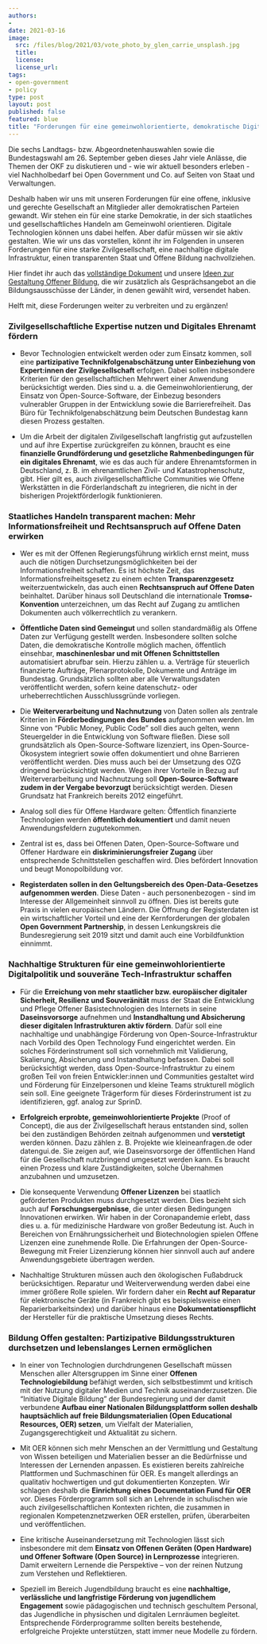 ```yaml
---
authors:
- 
date: 2021-03-16
image:
  src: /files/blog/2021/03/vote_photo_by_glen_carrie_unsplash.jpg
  title:
  license:
  license_url:
tags:
- open-government
- policy
type: post
layout: post
published: false
featured: blue
title: "Forderungen für eine gemeinwohlorientierte, demokratische Digitalpolitik"
---
```


Die sechs Landtags- bzw. Abgeordnetenhauswahlen sowie die Bundestagswahl am 26. September geben dieses Jahr viele Anlässe, die Themen der OKF zu diskutieren und - wie wir aktuell besonders erleben - viel Nachholbedarf bei Open Government und Co. auf Seiten von Staat und Verwaltungen.

Deshalb haben wir uns mit unseren Forderungen für eine offene, inklusive und gerechte Gesellschaft an Mitglieder aller demokratischen Parteien gewandt. Wir stehen ein für eine starke Demokratie, in der sich staatliches und gesellschaftliches Handeln am Gemeinwohl orientieren. Digitale Technologien können uns dabei helfen. Aber dafür müssen wir sie aktiv gestalten. Wie wir uns das vorstellen, könnt ihr im Folgenden in unseren Forderungen für eine starke Zivilgesellschaft, eine nachhaltige digitale Infrastruktur, einen transparenten Staat und Offene Bildung nachvollziehen.

Hier findet ihr auch das [vollständige Dokument](raw/files/blog/2021/03/210311_OKF_digitalpolForderungen.pdf) und unsere [Ideen zur Gestaltung Offener Bildung](/files/blog/2021/03/210311_OKF_Extrablatt%20Bildung.pdf), die wir zusätzlich als Gesprächsangebot an die Bildungsausschüsse der Länder, in denen gewählt wird, versendet haben.

Helft mit, diese Forderungen weiter zu verbreiten und zu ergänzen!

### Zivilgesellschaftliche Expertise nutzen und Digitales Ehrenamt fördern

* Bevor Technologien entwickelt werden oder zum Einsatz kommen, soll eine **partizipative Technikfolgenabschätzung unter Einbeziehung von Expert:innen der Zivilgesellschaft** erfolgen. Dabei sollen insbesondere Kriterien für den gesellschaftlichen Mehrwert einer Anwendung berücksichtigt werden. Dies sind u. a. die Gemeinwohlorientierung, der Einsatz von Open-Source-Software, der Einbezug besonders vulnerabler Gruppen in der Entwicklung sowie die Barrierefreiheit. Das Büro für Technikfolgenabschätzung beim Deutschen Bundestag kann diesen Prozess gestalten.

* Um die Arbeit der digitalen Zivilgesellschaft langfristig gut aufzustellen und auf ihre Expertise zurückgreifen zu können, braucht es eine **finanzielle Grundförderung und gesetzliche Rahmenbedingungen für ein digitales Ehrenamt**, wie es das auch für andere Ehrenamtsformen in Deutschland, z. B. im ehrenamtlichen Zivil- und Katastrophenschutz, gibt. Hier gilt es, auch zivilgesellschaftliche Communities wie Offene Werkstätten in die Förderlandschaft zu integrieren, die nicht in der bisherigen Projektförderlogik funktionieren.

### Staatliches Handeln transparent machen: Mehr Informationsfreiheit und Rechtsanspruch auf Offene Daten erwirken

* Wer es mit der Offenen Regierungsführung wirklich ernst meint, muss auch die nötigen Durchsetzungsmöglichkeiten bei der Informationsfreiheit schaffen. Es ist höchste Zeit, das Informationsfreiheitsgesetz zu einem echten **Transparenzgesetz** weiterzuentwickeln, das auch einen **Rechtsanspruch auf Offene Daten** beinhaltet. Darüber hinaus soll Deutschland die internationale **Tromsø-Konvention** unterzeichnen, um das Recht auf Zugang zu amtlichen Dokumenten auch völkerrechtlich zu verankern.

* **Öffentliche Daten sind Gemeingut** und sollen standardmäßig als Offene Daten zur Verfügung gestellt werden. Insbesondere sollten solche Daten, die demokratische Kontrolle möglich machen, öffentlich einsehbar, **maschinenlesbar und mit Offenen Schnittstellen** automatisiert abrufbar sein. Hierzu zählen u. a. Verträge für steuerlich finanzierte Aufträge, Plenarprotokolle, Dokumente und Anträge im Bundestag. Grundsätzlich sollten aber alle Verwaltungsdaten veröffentlicht werden, sofern keine datenschutz- oder urheberrechtlichen Ausschlussgründe vorliegen.

* Die **Weiterverarbeitung und Nachnutzung** von Daten sollen als zentrale Kriterien in **Förderbedingungen des Bundes** aufgenommen werden. Im Sinne von “Public Money, Public Code” soll dies auch gelten, wenn Steuergelder in die Entwicklung von Software fließen. Diese soll grundsätzlich als Open-Source-Software lizenziert, ins Open-Source-Ökosystem integriert sowie offen dokumentiert und ohne Barrieren veröffentlicht werden. Dies muss auch bei der Umsetzung des OZG dringend berücksichtigt werden. Wegen ihrer Vorteile in Bezug auf Weiterverarbeitung und Nachnutzung soll **Open-Source-Software zudem in der Vergabe bevorzugt** berücksichtigt werden. Diesen Grundsatz hat Frankreich bereits 2012 eingeführt.

* Analog soll dies für Offene Hardware gelten: Öffentlich finanzierte Technologien werden **öffentlich dokumentiert** und damit neuen Anwendungsfeldern zugutekommen.

* Zentral ist es, dass bei Offenen Daten, Open-Source-Software und Offener Hardware ein **diskriminierungsfreier Zugang** über entsprechende Schnittstellen geschaffen wird. Dies befördert Innovation und beugt Monopolbildung vor.

* **Registerdaten sollen in den Geltungsbereich des Open-Data-Gesetzes aufgenommen werden**. Diese Daten - auch personenbezogen - sind im Interesse der Allgemeinheit sinnvoll zu öffnen. Dies ist bereits gute Praxis in vielen europäischen Ländern. Die Öffnung der Registerdaten ist ein wirtschaftlicher Vorteil und eine der Kernforderungen der globalen **Open Government Partnership**, in dessen Lenkungskreis die Bundesregierung seit 2019 sitzt und damit auch eine Vorbildfunktion einnimmt.

### Nachhaltige Strukturen für eine gemeinwohlorientierte Digitalpolitik und souveräne Tech-Infrastruktur schaffen

* Für die **Erreichung von mehr staatlicher bzw. europäischer digitaler Sicherheit, Resilienz und Souveränität** muss der Staat die Entwicklung und Pflege Offener Basistechnologien des Internets in seine **Daseinsvorsorge** aufnehmen und **Instandhaltung und Absicherung dieser digitalen Infrastrukturen aktiv fördern**. Dafür soll eine nachhaltige und unabhängige Förderung von Open-Source-Infrastruktur nach Vorbild des Open Technology Fund eingerichtet werden. Ein solches Förderinstrument soll sich vornehmlich mit Validierung, Skalierung, Absicherung und Instandhaltung befassen. Dabei soll berücksichtigt werden, dass Open-Source-Infrastruktur zu einem großen Teil von freien Entwickler:innen und Communities gestaltet wird und Förderung für Einzelpersonen und kleine Teams strukturell möglich sein soll. Eine geeignete Trägerform für dieses Förderinstrument ist zu identifizieren, ggf. analog zur SprinD.

* **Erfolgreich erprobte, gemeinwohlorientierte Projekte** (Proof of Concept), die aus der Zivilgesellschaft heraus entstanden sind, sollen bei den zuständigen Behörden zeitnah aufgenommen und **verstetigt** werden können. Dazu zählen z. B. Projekte wie kleineanfragen.de oder datengui.de. Sie zeigen auf, wie Daseinsvorsorge der öffentlichen Hand für die Gesellschaft nutzbringend umgesetzt werden kann. Es braucht einen Prozess und klare Zuständigkeiten, solche Übernahmen anzubahnen und umzusetzen.

* Die konsequente Verwendung **Offener Lizenzen** bei staatlich geförderten Produkten muss durchgesetzt werden. Dies bezieht sich auch auf **Forschungsergebnisse**, die unter diesen Bedingungen Innovationen erwirken. Wir haben in der Coronapandemie erlebt, dass dies u. a. für medizinische Hardware von großer Bedeutung ist. Auch in Bereichen von Ernährungssicherheit und Biotechnologien spielen Offene Lizenzen eine zunehmende Rolle. Die Erfahrungen der Open-Source-Bewegung mit Freier Lizenzierung können hier sinnvoll auch auf andere Anwendungsgebiete übertragen werden.

* Nachhaltige Strukturen müssen auch den ökologischen Fußabdruck berücksichtigen. Reparatur und Weiterverwendung werden dabei eine immer größere Rolle spielen. Wir fordern daher ein **Recht auf Reparatur** für elektronische Geräte (in Frankreich gibt es beispielsweise einen Reparierbarkeitsindex) und darüber hinaus eine **Dokumentationspflicht** der Hersteller für die praktische Umsetzung dieses Rechts.

### Bildung Offen gestalten: Partizipative Bildungsstrukturen durchsetzen und lebenslanges Lernen ermöglichen

* In einer von Technologien durchdrungenen Gesellschaft müssen Menschen aller Altersgruppen im Sinne einer **Offenen Technologiebildung** befähigt werden, sich selbstbestimmt und kritisch mit der Nutzung digitaler Medien und Technik auseinanderzusetzen. Die “Initiative Digitale Bildung” der Bundesregierung und der damit verbundene **Aufbau einer Nationalen Bildungsplattform sollen deshalb hauptsächlich auf freie Bildungsmaterialien (Open Educational Resources, OER) setzen**, um Vielfalt der Materialien, Zugangsgerechtigkeit und Aktualität zu sichern.

* Mit OER können sich mehr Menschen an der Vermittlung und Gestaltung von Wissen beteiligen und Materialien besser an die Bedürfnisse und Interessen der Lernenden anpassen. Es existieren bereits zahlreiche Plattformen und Suchmaschinen für OER. Es mangelt allerdings an qualitativ hochwertigen und gut dokumentierten Konzepten. Wir schlagen deshalb die **Einrichtung eines Documentation Fund für OER** vor. Dieses Förderprogramm soll sich an Lehrende in schulischen wie auch zivilgesellschaftlichen Kontexten richten, die zusammen in regionalen Kompetenznetzwerken OER erstellen, prüfen, überarbeiten und veröffentlichen.

* Eine kritische Auseinandersetzung mit Technologien lässt sich insbesondere mit dem **Einsatz von Offenen Geräten (Open Hardware) und Offener Software (Open Source) in Lernprozesse** integrieren. Damit erweitern Lernende die Perspektive – von der reinen Nutzung zum Verstehen und Reflektieren.

* Speziell im Bereich Jugendbildung braucht es eine **nachhaltige, verlässliche und langfristige Förderung von jugendlichem Engagement** sowie pädagogischen und technisch geschultem Personal, das Jugendliche in physischen und digitalen Lernräumen begleitet. Entsprechende Förderprogramme sollten bereits bestehende, erfolgreiche Projekte unterstützen, statt immer neue Modelle zu fördern.
